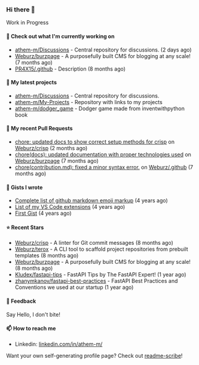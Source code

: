 ### Hi there 👋


Work in Progress


#### 👷 Check out what I'm currently working on

- [athem-m/Discussions](https://github.com/athem-m/Discussions) - Central repository for discussions. (2 days ago)
- [Weburz/burzpage](https://github.com/Weburz/burzpage) - A purposefully built CMS for blogging at any scale! (7 months ago)
- [PR4X15/.github](https://github.com/PR4X15/.github) - Description (8 months ago)

#### 🌱 My latest projects

- [athem-m/Discussions](https://github.com/athem-m/Discussions) - Central repository for discussions.
- [athem-m/My-Projects](https://github.com/athem-m/My-Projects) - Repository with links to my projects
- [athem-m/dodger_game](https://github.com/athem-m/dodger_game) - Dodger game made from inventwithpython book



#### 🔨 My recent Pull Requests

- [chore: updated docs to show correct setup methods for crisp](https://github.com/Weburz/crisp/pull/58) on [Weburz/crisp](https://github.com/Weburz/crisp) (2 months ago)
- [chore(docs): updated documentation with proper technologies used](https://github.com/Weburz/burzpage/pull/16) on [Weburz/burzpage](https://github.com/Weburz/burzpage) (7 months ago)
- [chore(contribution.md): fixed a minor syntax error.](https://github.com/Weburz/.github/pull/1) on [Weburz/.github](https://github.com/Weburz/.github) (7 months ago)

#### 📓 Gists I wrote

- [Complete list of github markdown emoji markup](https://gist.github.com/3b8d8fd538581d12f435e809166c1cce) (4 years ago)
- [List of my VS Code extensions](https://gist.github.com/cedd9dda8e27d260e7c5636292773502) (4 years ago)
- [First Gist](https://gist.github.com/d6e1f480c38fa22151ab88207f297ba1) (4 years ago)

#### ⭐ Recent Stars

- [Weburz/crisp](https://github.com/Weburz/crisp) - A linter for Git commit messages (8 months ago)
- [Weburz/terox](https://github.com/Weburz/terox) - A CLI tool to scaffold project repositories from prebuilt templates (8 months ago)
- [Weburz/burzpage](https://github.com/Weburz/burzpage) - A purposefully built CMS for blogging at any scale! (8 months ago)
- [Kludex/fastapi-tips](https://github.com/Kludex/fastapi-tips) - FastAPI Tips by The FastAPI Expert! (1 year ago)
- [zhanymkanov/fastapi-best-practices](https://github.com/zhanymkanov/fastapi-best-practices) - FastAPI Best Practices and Conventions we used at our startup (1 year ago)


#### 💬 Feedback

Say Hello, I don't bite!

#### 📫 How to reach me

- Linkedin: [linkedin.com/in/athem-m/](https://www.linkedin.com/in/athem-m/)

Want your own self-generating profile page? Check out [readme-scribe](https://github.com/muesli/readme-scribe)!


